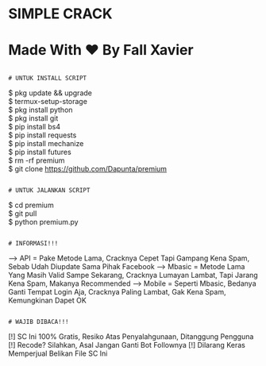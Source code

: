 #  SIMPLE CRACK
# Made With ❤️ By Fall Xavier  
```

# UNTUK INSTALL SCRIPT
```
$ pkg update && upgrade  
$ termux-setup-storage  
$ pkg install python  
$ pkg install git  
$ pip install bs4  
$ pip install requests  
$ pip install mechanize  
$ pip install futures  
$ rm -rf premium  
$ git clone https://github.com/Dapunta/premium  
```

# UNTUK JALANKAN SCRIPT
```
$ cd premium  
$ git pull  
$ python premium.py  
```

# INFORMASI!!!
```
--> API = Pake Metode Lama, Cracknya Cepet Tapi Gampang Kena Spam, Sebab Udah Diupdate Sama Pihak Facebook
--> Mbasic = Metode Lama Yang Masih Valid Sampe Sekarang, Cracknya Lumayan Lambat, Tapi Jarang Kena Spam, Makanya Recommended
--> Mobile = Seperti Mbasic, Bedanya Ganti Tempat Login Aja, Cracknya Paling Lambat, Gak Kena Spam, Kemungkinan Dapet OK
```

# WAJIB DIBACA!!!
```
[!] SC Ini 100% Gratis, Resiko Atas Penyalahgunaan, Ditanggung Pengguna
[!] Recode? Silahkan, Asal Jangan Ganti Bot Follownya
[!] Dilarang Keras Memperjual Belikan File SC Ini
```
